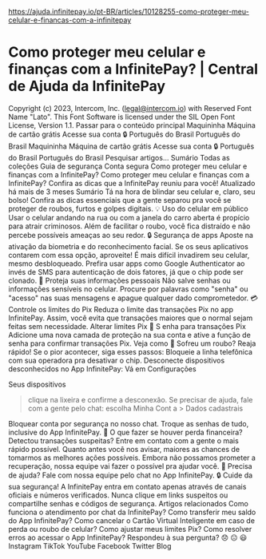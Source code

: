 https://ajuda.infinitepay.io/pt-BR/articles/10128255-como-proteger-meu-celular-e-financas-com-a-infinitepay

# Como proteger meu celular e finanças com a InfinitePay? | Central de Ajuda da InfinitePay

Copyright (c) 2023, Intercom, Inc. (legal@intercom.io) with Reserved Font Name "Lato".
This Font Software is licensed under the SIL Open Font License, Version 1.1.
Passar para o conteúdo principal
Maquininha
Máquina de cartão grátis
Acesse sua conta 🔒
Português do Brasil
Português do Brasil
Maquininha
Máquina de cartão grátis
Acesse sua conta 🔒
Português do Brasil
Português do Brasil
Pesquisar artigos...
Sumário
Todas as coleções
Guia de segurança
Conta segura
Como proteger meu celular e finanças com a InfinitePay?
Como proteger meu celular e finanças com a InfinitePay?
Confira as dicas que a InfinitePay reuniu para você!
Atualizado há mais de 3 meses
Sumário
Tá na hora de blindar seu celular e, claro, seu bolso! Confira as dicas essenciais que a gente separou pra você se proteger de roubos, furtos e golpes digitais.
💡
Uso do celular em público
Usar o celular andando na rua ou com a janela do carro aberta é propício para atrair criminosos. Além de facilitar o roubo, você fica distraído e não percebe possíveis ameaças ao seu redor.
🔒
Segurança de apps
Aposte na ativação da biometria e do reconhecimento facial. Se os seus aplicativos contarem com essa opção, aproveite! É mais difícil invadirem seu celular, mesmo desbloqueado.
Prefira usar apps como Google Authenticator ao invés de SMS para autenticação de dois fatores, já que o chip pode ser clonado.
📵
Proteja suas informações pessoais
Não salve senhas ou informações sensíveis no celular. Procure por palavras como "senha" ou "acesso" nas suas mensagens e apague qualquer dado comprometedor.
💳
Controle os limites do Pix
Reduza o limite das transações Pix no app InfinitePay. Assim, você evita que transações maiores que o normal sejam feitas sem necessidade.
Alterar limites Pix
🔑 S
enha para transações Pix
Adicione uma nova camada de proteção na sua conta e ative a função de senha para confirmar transações Pix.
Veja como
🚨
Sofreu um roubo? Reaja rápido!
Se o pior acontecer, siga esses passos:
Bloqueie a linha telefônica com sua operadora pra desativar o chip.
Desconecte dispositivos desconhecidos no App InfinitePay:
Vá em
Configurações
>
Seus dispositivos
> clique na lixeira e confirme a desconexão.
Se precisar de ajuda, fale com a gente pelo chat: escolha
Minha Cont
a >
Dados cadastrais
>
Bloquear conta por segurança
no nosso chat.
Troque as senhas de tudo, inclusive do App InfinitePay.
🤔 O que fazer se houver perda financeira?
Detectou transações suspeitas? Entre em contato com a gente o mais rápido possível. Quanto antes você nos avisar, maiores as chances de tomarmos as melhores ações possíveis.
Embora não possamos prometer a recuperação, nossa equipe vai fazer o possível pra ajudar você.
🔔 Precisa de ajuda?
Fale com nossa equipe pelo chat no App InfinitePay.
🔒 Cuide da sua segurança!
A InfinitePay entra em contato apenas através de canais oficiais e números verificados. Nunca clique em links suspeitos ou compartilhe senhas e códigos de segurança.
Artigos relacionados
Como funciona o atendimento por chat da InfinitePay?
Como transferir meu saldo do App InfinitePay?
Como cancelar o Cartão Virtual Inteligente em caso de perda ou roubo de celular?
Como ajustar meus limites Pix?
Como resolver erros ao acessar o App InfinitePay?
Respondeu à sua pergunta?
😞
😐
😃
Instagram
TikTok
YouTube
Facebook
Twitter
Blog
